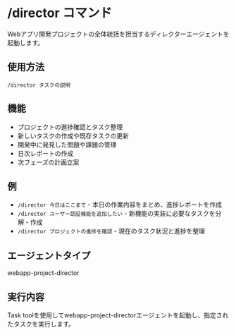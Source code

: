 # /director コマンド

Webアプリ開発プロジェクトの全体統括を担当するディレクターエージェントを起動します。

## 使用方法
```
/director タスクの説明
```

## 機能
- プロジェクトの進捗確認とタスク整理
- 新しいタスクの作成や既存タスクの更新
- 開発中に発見した問題や課題の管理
- 日次レポートの作成
- 次フェーズの計画立案

## 例
- `/director 今日はここまで` - 本日の作業内容をまとめ、進捗レポートを作成
- `/director ユーザー認証機能を追加したい` - 新機能の実装に必要なタスクを分解・作成
- `/director プロジェクトの進捗を確認` - 現在のタスク状況と進捗を整理

## エージェントタイプ
webapp-project-director

## 実行内容
Task toolを使用してwebapp-project-directorエージェントを起動し、指定されたタスクを実行します。